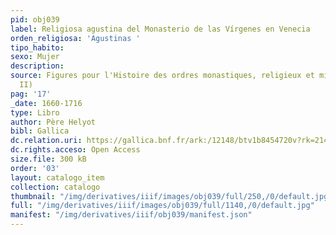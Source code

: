 ```yaml
---
pid: obj039
label: Religiosa agustina del Monasterio de las Vírgenes en Venecia
orden_religiosa: 'Agustinas '
tipo_habito: 
sexo: Mujer
description: 
source: Figures pour l'Histoire des ordres monastiques, religieux et militaires (tomo
  II)
pag: '17'
_date: 1660-1716
type: Libro
author: Père Helyot
bibl: Gallica
dc.relation.uri: https://gallica.bnf.fr/ark:/12148/btv1b8454720v?rk=21459;3
dc.rights.acceso: Open Access
size.file: 300 kB
order: '03'
layout: catalogo_item
collection: catalogo
thumbnail: "/img/derivatives/iiif/images/obj039/full/250,/0/default.jpg"
full: "/img/derivatives/iiif/images/obj039/full/1140,/0/default.jpg"
manifest: "/img/derivatives/iiif/obj039/manifest.json"
---
```

